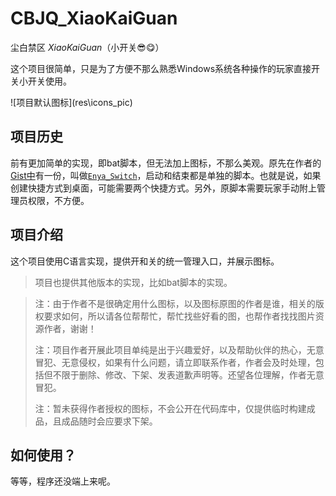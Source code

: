 # CBJQ_XiaoKaiGuan

尘白禁区 *XiaoKaiGuan*（小开关😎😋）

这个项目很简单，只是为了方便不那么熟悉Windows系统各种操作的玩家直接开关小开关使用。

![项目默认图标](res\icons_pic\)

## 项目历史

前有更加简单的实现，即bat脚本，但无法加上图标，不那么美观。原先在作者的[Gist中](https://gist.github.com/LiuJiewenTT/ef6966810da80200fce8a3e8ff13e69e)有一份，叫做[`Enya_Switch`](alters/Enya_Switch/README.md)，启动和结束都是单独的脚本。也就是说，如果创建快捷方式到桌面，可能需要两个快捷方式。另外，原脚本需要玩家手动附上管理员权限，不方便。

## 项目介绍

这个项目使用C语言实现，提供开和关的统一管理入口，并展示图标。

> 项目也提供其他版本的实现，比如bat脚本的实现。

> 注：由于作者不是很确定用什么图标，以及图标原图的作者是谁，相关的版权要求如何，所以请各位帮帮忙，帮忙找些好看的图，也帮作者找找图片资源作者，谢谢！
>
> 注：项目作者开展此项目单纯是出于兴趣爱好，以及帮助伙伴的热心，无意冒犯、无意侵权，如果有什么问题，请立即联系作者，作者会及时处理，包括但不限于删除、修改、下架、发表道歉声明等。还望各位理解，作者无意冒犯。
>
> 注：暂未获得作者授权的图标，不会公开在代码库中，仅提供临时构建成品，且成品随时会应要求下架。

## 如何使用？

等等，程序还没端上来呢。

